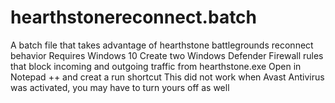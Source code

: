# hearthstonereconnect.batch
A batch file that takes advantage of hearthstone battlegrounds reconnect behavior
Requires Windows 10
Create two Windows Defender Firewall rules that block incoming and outgoing traffic from hearthstone.exe
Open in Notepad ++ and creat a run shortcut
This did not work when Avast Antivirus was activated, you may have to turn yours off as well
